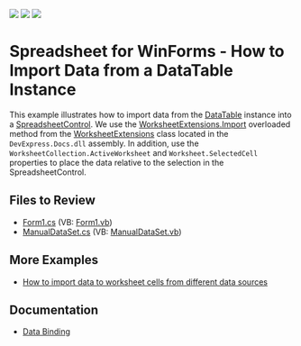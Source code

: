 <!-- default badges list -->
![](https://img.shields.io/endpoint?url=https://codecentral.devexpress.com/api/v1/VersionRange/128613725/19.2.2%2B)
[![](https://img.shields.io/badge/Open_in_DevExpress_Support_Center-FF7200?style=flat-square&logo=DevExpress&logoColor=white)](https://supportcenter.devexpress.com/ticket/details/E4776)
[![](https://img.shields.io/badge/📖_How_to_use_DevExpress_Examples-e9f6fc?style=flat-square)](https://docs.devexpress.com/GeneralInformation/403183)
<!-- default badges end -->

# Spreadsheet for WinForms - How to Import Data from a DataTable Instance

This example illustrates how to import data from the [DataTable](https://learn.microsoft.com/en-us/dotnet/api/system.data.datatable) instance into a [SpreadsheetControl](https://docs.devexpress.com/WindowsForms/DevExpress.XtraSpreadsheet.SpreadsheetControl). We use the [WorksheetExtensions.Import](https://docs.devexpress.com/OfficeFileAPI/DevExpress.Spreadsheet.WorksheetExtensions.Import.overloads) overloaded method from the [WorksheetExtensions](https://docs.devexpress.com/OfficeFileAPI/DevExpress.Spreadsheet.WorksheetExtensions) class located in the `DevExpress.Docs.dll` assembly. In addition, use the `WorksheetCollection.ActiveWorksheet` and `Worksheet.SelectedCell` properties to place the data relative to the selection in the SpreadsheetControl.

## Files to Review

* [Form1.cs](./CS/Form1.cs) (VB: [Form1.vb](./VB/Form1.vb))
* [ManualDataSet.cs](./CS/ManualDataSet.cs) (VB: [ManualDataSet.vb](./VB/ManualDataSet.vb))

## More Examples

* [How to import data to worksheet cells from different data sources](https://github.com/DevExpress-Examples/how-to-import-data-from-different-data-sources-and-use-tables)

## Documentation

* [Data Binding](https://docs.devexpress.com/WindowsForms/117679/controls-and-libraries/spreadsheet/data-binding)
